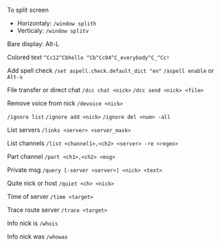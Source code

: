 To split screen

 * Horizontaly: `/window splith`
 * Verticaly: `/window splitv`

Bare display: Alt-L

Colored text
`^Cc12^Cbhello ^Cb^Cc04^C_everybody^C_^Cc!`

Add spell check
`/set aspell.check.default_dict "en"`
`/aspell enable`   or   `Alt-s`

File transfer or direct chat
`/dcc chat <nick>`
`/dcc send <nick> <file>`

Remove voice from nick
`/devoice <nick>`

`/ignore list`
`/ignore add <nick>`
`/ignore del <num> -all`

List servers
`/links <server> <server_mask>`

List channels
`/list <channel1>,<ch2> <server> -re <regex>`

Part channel
`/part <ch1>,<ch2> <msg>`

Private msg
`/query [-server <server>] <nick> <text>`

Quite nick or host
`/quiet <ch> <nick>`

Time of server
`/time <target>`

Trace route server
`/trace <target>`

Info nick is
`/whois`

Info nick was
`/whowas`
